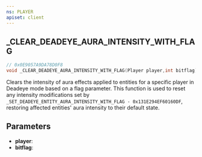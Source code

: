 ```yaml
---
ns: PLAYER
apiset: client
---
```

## _CLEAR_DEADEYE_AURA_INTENSITY_WITH_FLAG

```c
// 0x0E9057A9DA78D0F8
void _CLEAR_DEADEYE_AURA_INTENSITY_WITH_FLAG(Player player,int bitflag);
```

Clears the intensity of aura effects applied to entities for a specific player in Deadeye mode based on a flag parameter. This function is used to reset any intensity modifications set by `_SET_DEADEYE_ENTITY_AURA_INTENSITY_WITH_FLAG - 0x131E294EF60160DF`, restoring affected entities' aura intensity to their default state.

## Parameters
* **player**:
* **bitflag**:



